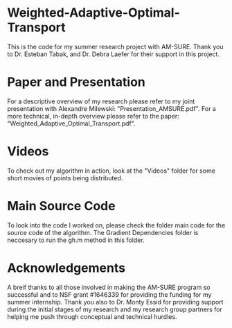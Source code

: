 # Weighted-Adaptive-Optimal-Transport
This is the code for my summer research project with AM-SURE. Thank you to Dr. Esteban Tabak, and Dr. Debra Laefer for their support in this project. 

# Paper and Presentation
For a descriptive overview of my research please refer to my joint presentation with Alexandre Milewski: "Presentation_AMSURE.pdf". For a more technical, in-depth overview please refer to the paper: "Weighted_Adaptive_Optimal_Transport.pdf". 

# Videos
To check out my algorithm in action, look at the "Videos" folder for some short movies of points being distributed.

# Main Source Code 
To look into the code I worked on, please check the folder main code for the source code of the algorithm. The Gradient Dependencies folder is neccesary to run the gh.m method in this folder. 

# Acknowledgements
A breif thanks to all those involved in making the AM-SURE program so successful and to NSF grant #1646339 for providing the  funding for my summer internship. Thank you also to Dr. Monty Essid for providing support during the initial stages of my research and my research group partners for helping me push through conceptual and technical hurdles. 
